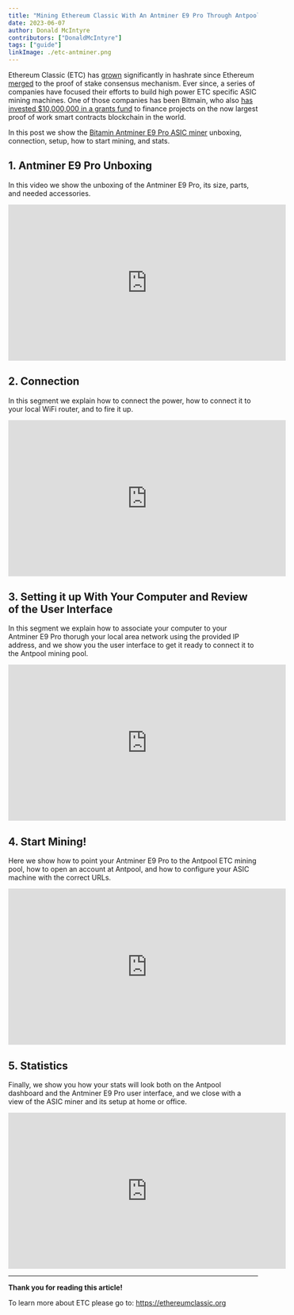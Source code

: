 ```yaml
---
title: "Mining Ethereum Classic With An Antminer E9 Pro Through Antpool"
date: 2023-06-07
author: Donald McIntyre
contributors: ["DonaldMcIntyre"]
tags: ["guide"]
linkImage: ./etc-antminer.png
---
```


Ethereum Classic (ETC) has [grown](https://2miners.com/etc-network-hashrate) significantly in hashrate since Ethereum [merged](https://ethereum.org/en/roadmap/merge/) to the proof of stake consensus mechanism. Ever since, a series of companies have focused their efforts to build high power ETC specific ASIC mining machines. One of those companies has been Bitmain, who also [has invested $10,000,000 in a grants fund](https://www.coindesk.com/business/2022/07/26/antpool-supports-ethereum-classic-ecosystem-with-10m-investment/) to finance projects on the now largest proof of work smart contracts blockchain in the world.

In this post we show the [Bitamin Antminer E9 Pro ASIC miner](https://shop.bitmain.com/product/detail?pid=00020230318213033303FiTP3CK3062C) unboxing, connection, setup, how to start mining, and stats.

## 1. Antminer E9 Pro Unboxing

In this video we show the unboxing of the Antminer E9 Pro, its size, parts, and needed accessories.

<iframe width="560" height="315" src="https://www.youtube.com/embed/0L6TFinwcU4" title="YouTube video player" frameborder="0" allow="accelerometer; autoplay; clipboard-write; encrypted-media; gyroscope; picture-in-picture; web-share" allowfullscreen></iframe>

## 2. Connection

In this segment we explain how to connect the power, how to connect it to your local WiFi router, and to fire it up.

<iframe width="560" height="315" src="https://www.youtube.com/embed/KELoRs18UoA" title="YouTube video player" frameborder="0" allow="accelerometer; autoplay; clipboard-write; encrypted-media; gyroscope; picture-in-picture; web-share" allowfullscreen></iframe>

## 3. Setting it up With Your Computer and Review of the User Interface

In this segment we explain how to associate your computer to your Antminer E9 Pro thorugh your local area network using the provided IP address, and we show you the user interface to get it ready to connect it to the Antpool mining pool.

<iframe width="560" height="315" src="https://www.youtube.com/embed/F4tLRi9-NRU" title="YouTube video player" frameborder="0" allow="accelerometer; autoplay; clipboard-write; encrypted-media; gyroscope; picture-in-picture; web-share" allowfullscreen></iframe>

## 4. Start Mining!

Here we show how to point your Antminer E9 Pro to the Antpool ETC mining pool, how to open an account at Antpool, and how to configure your ASIC machine with the correct URLs.

<iframe width="560" height="315" src="https://www.youtube.com/embed/f66Kk-JW-us" title="YouTube video player" frameborder="0" allow="accelerometer; autoplay; clipboard-write; encrypted-media; gyroscope; picture-in-picture; web-share" allowfullscreen></iframe>

## 5. Statistics

Finally, we show you how your stats will look both on the Antpool dashboard and the Antminer E9 Pro user interface, and we close with a view of the ASIC miner and its setup at home or office.

<iframe width="560" height="315" src="https://www.youtube.com/embed/RdRfLjZ3VVc" title="YouTube video player" frameborder="0" allow="accelerometer; autoplay; clipboard-write; encrypted-media; gyroscope; picture-in-picture; web-share" allowfullscreen></iframe>

---

**Thank you for reading this article!**

To learn more about ETC please go to: https://ethereumclassic.org
